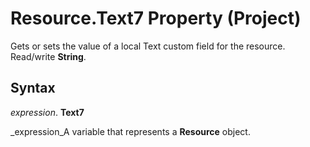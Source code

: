
# Resource.Text7 Property (Project)

Gets or sets the value of a local Text custom field for the resource. Read/write  **String**.


## Syntax

 _expression_. **Text7**

 _expression_A variable that represents a  **Resource** object.

